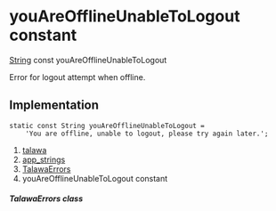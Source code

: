 
<div>

# youAreOfflineUnableToLogout constant

</div>


[String](https://api.flutter.dev/flutter/dart-core/String-class.html)
const youAreOfflineUnableToLogout



Error for logout attempt when offline.



## Implementation

``` language-dart
static const String youAreOfflineUnableToLogout =
    'You are offline, unable to logout, please try again later.';
```







1.  [talawa](../../index.html)
2.  [app_strings](../../constants_app_strings/)
3.  [TalawaErrors](../../constants_app_strings/TalawaErrors-class.html)
4.  youAreOfflineUnableToLogout constant

##### TalawaErrors class







